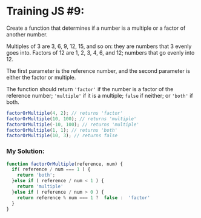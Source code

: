 # Training JS #9:

Create a function that determines if a number is a multiple or a factor of another number.

Multiples of 3 are 3, 6, 9, 12, 15, and so on: they are numbers that 3 evenly goes into. Factors of 12 are 1, 2, 3, 4, 6, and 12; numbers that go evenly into 12.

The first parameter is the reference number, and the second parameter is either the factor or multiple.

The function should return `'factor'` if the number is a factor of the reference number; `'multiple'` if it is a multiple; `false` if neither; or `'both'` if both.

```js
factorOrMultiple(4, 2); // returns 'factor'
factorOrMultiple(10, 100); // returns 'multiple'
factorOrMultiple(-10, 100); // returns 'multiple'
factorOrMultiple(1, 1); // returns 'both'
factorOrMultiple(10, 3); // returns false
```

### My Solution:
```js
function factorOrMultiple(reference, num) {
  if( reference / num === 1 ) {
    return 'both';
  }else if ( reference / num < 1 ) {
    return 'multiple'
  }else if ( reference / num > 0 ) {
    return reference % num === 1 ?  false :  'factor' 
  }
}
```